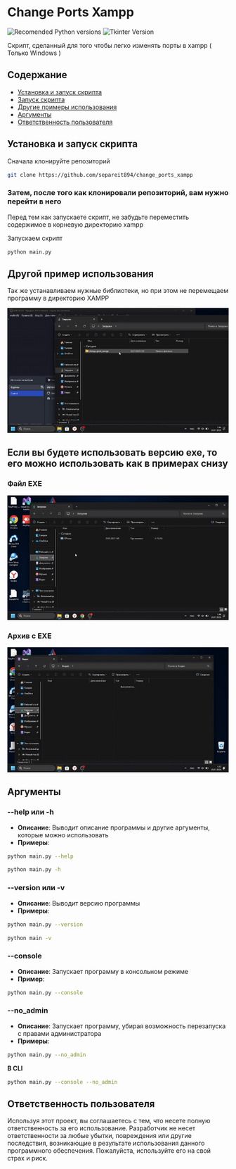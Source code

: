 # Change Ports Xampp

![Recomended Python versions](https://img.shields.io/badge/python-3.7+-blue.svg)    ![Tkinter Version](https://img.shields.io/badge/tkinter-v8.6-green.svg)

Скрипт, сделанный для того чтобы легко изменять порты в xampp ( Только Windows )

## Содержание

- [Установка и запуск скрипта](#установка-и-запуск-скрипта)
- [Запуск скрипта](#затем-после-того-как-клонировали-репозиторий-вам-нужно-перейти-в-него)
- [Другие примеры использования](#если-вы-будете-использовать-версию-exe-то-его-можно-использовать-как-в-примерах-снизу)
- [Аргументы](#аргументы)
- [Ответственность пользователя](#ответственность-пользователя)

## Установка и запуск скрипта

Сначала клонируйте репозиторий

```bash
git clone https://github.com/separeit894/change_ports_xampp
```

### Затем, после того как клонировали репозиторий, вам нужно перейти в него

Перед тем как запускаете скрипт, не забудьте переместить содержимое в корневую директорию xampp

Запускаем скрипт

```bash
python main.py
```

## Другой пример использования

Так же устанавливаем нужные библиотеки, но при этом не перемещаем программу в директорию XAMPP

![Пример работы со скриптом через Python](assets/example_py.gif)

## Если вы будете использовать версию exe, то его можно использовать как в примерах снизу

### Файл EXE

![Пример использования одного файла exe](assets/example_exe.gif)

### Архив с EXE

![Пример использования exe в архиве](assets/example_folder_exe.gif)

## Аргументы

### **--help** или **-h** 

- **Описание**: Выводит описание программы и другие аргументы, которые можно использовать
- **Примеры**: 
```bash
python main.py --help
```
```bash
python main.py -h
```

### **--version** или **-v**
- **Описание**: Выводит версию программы
- **Примеры**: 
```bash
python main.py --version
```
```bash
python main -v
```

### **--console** 
- **Описание**: Запускает программу в консольном режиме
- **Пример**: 
```bash
python main.py --console
```

### **--no_admin**
- **Описание**: Запускает программу, убирая возможность перезапуска с правами администратора
- **Примеры**: 
```bash
python main.py --no_admin
```
**В CLI**
```bash
python main.py --console --no_admin
```

## Ответственность пользователя

Используя этот проект, вы соглашаетесь с тем, что несете полную ответственность за его использование. Разработчик не несет ответственности за любые убытки, повреждения или другие последствия, возникающие в результате использования данного программного обеспечения. Пожалуйста, используйте его на свой страх и риск.
